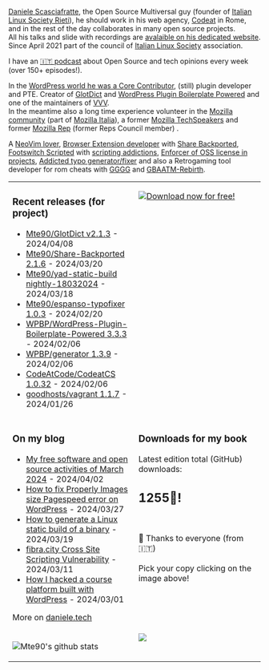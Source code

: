 [Daniele Scasciafratte](https://twitter.com/mte90net), the Open Source Multiversal guy (founder of [Italian Linux Society Rieti](https://rieti.ils.org/)), he should work in his web agency, [Codeat](https://github.com/CodeAtCode) in Rome, and in the rest of the day collaborates in many open source projects.  
All his talks and slide with recordings are [avalaible on his dedicated website](https://mte90.tech/).   
Since April 2021 part of the council of [Italian Linux Society](https://ils.org) association.

I have an [🇮🇹 podcast](https://daniele.tech/podcast/) about Open Source and tech opinions every week (over 150+ episodes!).

In the [WordPress world he was a Core Contributor](https://profiles.wordpress.org/mte90/), (still) plugin developer and PTE. Creator of [GlotDict](https://github.com/Mte90/GlotDict) and [WordPress Plugin Boilerplate Powered](https://github.com/WPBP/) and one of the maintainers of [VVV](https://github.com/Varying-Vagrant-Vagrants).  
In the meantime also a long time experience volunteer in the [Mozilla community](https://mozillians.org/it/u/Mte90/) (part of [Mozilla Italia](https://github.com/MozillaItalia)), a former [Mozilla TechSpeakers](https://wiki.mozilla.org/TechSpeakers) and former [Mozilla Rep](https://wiki.mozilla.org/ReMo) (former Reps Council member) .  

A [NeoVim lover](https://github.com/Mte90/dotfiles), [Browser Extension developer](https://github.com/Mte90/ExtStoreStats) with [Share Backported](https://github.com/Mte90/Share-Backported), [Footswitch Scripted](https://github.com/Mte90/pydal) with [scripting addictions](https://github.com/Mte90/My-Scripts), [Enforcer of OSS license in projects](https://github.com/Mte90/GH-License), [Addicted typo generator/fixer](https://github.com/Mte90/espanso-typofixer) and also a Retrogaming tool developer for rom cheats with [GGGG](https://github.com/Mte90/Game-Genie-Good-Guy) and [GBAATM-Rebirth](https://github.com/Mte90/GBAATM-Rebirth).

<table><tr><td valign="top" style="width: 50%;">

### Recent releases (for project)
<!-- recent_releases starts -->
* [Mte90/GlotDict v2.1.3](https://github.com/Mte90/GlotDict/releases/tag/v2.1.3) - 2024/04/08
* [Mte90/Share-Backported 2.1.6](https://github.com/Mte90/Share-Backported/releases/tag/v2.1.6) - 2024/03/20
* [Mte90/yad-static-build nightly-18032024](https://github.com/Mte90/yad-static-build/releases/tag/nightly-18032024) - 2024/03/18
* [Mte90/espanso-typofixer 1.0.3](https://github.com/Mte90/espanso-typofixer/releases/tag/1.0.3) - 2024/02/20
* [WPBP/WordPress-Plugin-Boilerplate-Powered 3.3.3](https://github.com/WPBP/WordPress-Plugin-Boilerplate-Powered/releases/tag/3.3.3) - 2024/02/06
* [WPBP/generator 1.3.9](https://github.com/WPBP/generator/releases/tag/1.3.9) - 2024/02/06
* [CodeAtCode/CodeatCS 1.0.32](https://github.com/CodeAtCode/CodeatCS/releases/tag/1.0.32) - 2024/02/06
* [goodhosts/vagrant 1.1.7](https://github.com/goodhosts/vagrant/releases/tag/1.1.7) - 2024/01/26
<!-- recent_releases ends -->
</td><td valign="top" style="width: 50%;">

[![Download now for free!](https://daniele.tech/wp-content/uploads/2022/09/cover-2022-1-300x300.png)](https://daniele.tech/2022/09/contribute-to-open-source-the-right-way-3nd-edition/)

</td></tr>
<tr><td valign="top" style="width: 50%;">

### On my blog
<!-- blog starts -->
* [My free software and open source activities of March 2024](https://daniele.tech/2024/04/my-free-software-and-open-source-activities-of-march-2024/) - 2024/04/02
* [How to fix Properly Images size Pagespeed error on WordPress](https://daniele.tech/2024/03/how-to-fix-properly-images-size-on-wordpress/) - 2024/03/27
* [How to generate a Linux static build of a binary](https://daniele.tech/2024/03/how-to-generate-a-linux-static-build-of-a-binary/) - 2024/03/19
* [fibra.city Cross Site Scripting Vulnerability](https://daniele.tech/2024/03/fibra-city-cross-site-scripting-vulnerability/) - 2024/03/11
* [How I hacked a course platform built with WordPress](https://daniele.tech/2024/03/how-i-hacked-a-course-platform-built-with-wordpress/) - 2024/03/01
<!-- blog ends -->
More on [daniele.tech](https://daniele.tech/)
</td><td valign="top" style="width: 50%;">

### Downloads for my book
<!-- book_stats starts -->
Latest edition total (GitHub) downloads: <h2>1255🎉!</h2>
<!-- book_stats ends --><br>
🤌 Thanks to everyone (from 🇮🇹)<br><br>
Pick your copy clicking on the image above!
</td></tr>
<tr><td valign="top" style="width: 50%;">
  
![Mte90's github stats](https://github-readme-stats.vercel.app/api?username=mte90&show_icons=true)
  
</td><td valign="top" style="width: 50%;">
  <a href="https://daniele.tech/podcast"><img src="https://daniele.tech/wp-content/uploads/2020/12/Open_source1-300x300.png"></a>
</td></tr></table>
